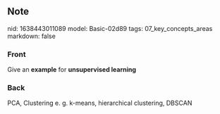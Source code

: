 ## Note
nid: 1638443011089
model: Basic-02d89
tags: 07_key_concepts_areas
markdown: false

### Front
Give an <b>example</b> for <b>unsupervised learning</b>

### Back
PCA, Clustering e. g. k-means, hierarchical clustering, DBSCAN
